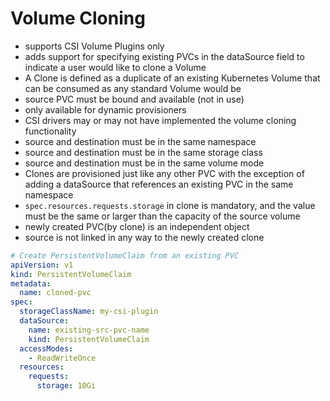 # Volume Cloning
- supports CSI Volume Plugins only
- adds support for specifying existing PVCs in the dataSource field to indicate a user would like to clone a Volume
- A Clone is defined as a duplicate of an existing Kubernetes Volume that can be consumed as any standard Volume would be
- source PVC must be bound and available (not in use)
- only available for dynamic provisioners
- CSI drivers may or may not have implemented the volume cloning functionality
- source and destination must be in the same namespace
- source and destination must be in the same storage class
- source and destination must be in the same volume mode
- Clones are provisioned just like any other PVC with the exception of adding a dataSource that references an existing PVC in the same namespace
- `spec.resources.requests.storage` in clone is mandatory, and the value must be the same or larger than the capacity of the source volume
- newly created PVC(by clone) is an independent object
- source is not linked in any way to the newly created clone

```yaml
# Create PersistentVolumeClaim from an existing PVC
apiVersion: v1
kind: PersistentVolumeClaim
metadata:
  name: cloned-pvc
spec:
  storageClassName: my-csi-plugin
  dataSource:
    name: existing-src-pvc-name
    kind: PersistentVolumeClaim
  accessModes:
    - ReadWriteOnce
  resources:
    requests:
      storage: 10Gi
```
